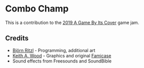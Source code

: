 # Combo Champ

This is a contribution to the [2019 A Game By Its Cover](https://itch.io/jam/a-game-by-its-cover-2019) game jam.


## Credits

* [Björn Ritzl](https://twitter.com/bjornritzl) - Programming, additional art
* [Keith A. Wood](https://twitter.com/KeithAWood) - Graphics and original [Famicase](http://famicase.com/19/softs/048_sample.jpg)
* Sound effects from Freesounds and SoundBible
